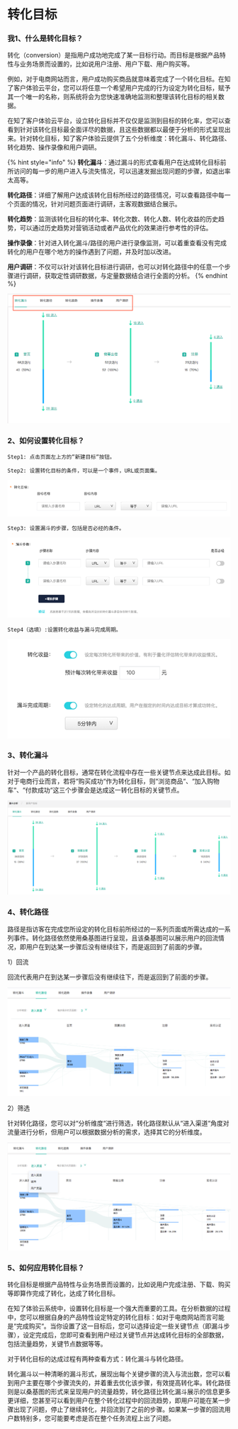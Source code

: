 # 转化目标

### 我1、什么是转化目标？

转化（conversion）是指用户成功地完成了某一目标行动。而目标是根据产品特性与业务场景而设置的，比如说用户注册、用户下载、用户购买等。

例如，对于电商网站而言，用户成功购买商品就意味着完成了一个转化目标。在知了客户体验云平台，您可以将任意一个希望用户完成的行为设定为转化目标，赋予其一个唯一的名称，则系统将会为您快速准确地监测和整理该转化目标的相关数据。

在知了客户体验云平台，设立转化目标并不仅仅是监测到目标的转化率，您可以查看到针对该转化目标最全面详尽的数据，且这些数据都以最便于分析的形式呈现出来。针对转化目标，知了客户体验云提供了五个分析维度：转化漏斗、转化路径、转化趋势、操作录像和用户调研。

{% hint style="info" %}
**转化漏斗**：通过漏斗的形式查看用户在达成转化目标前所访问的每一步的用户进入与流失情况，可以迅速发掘出现问题的步骤，如退出率太高等。

**转化路径**：详细了解用户达成该转化目标所经过的路径情况，可以查看路径中每一个页面的情况，针对问题页面进行调研，主客观数据结合展示。

**转化趋势**：监测该转化目标的转化率、转化次数、转化人数、转化收益的历史趋势，可以通过历史趋势对营销活动或者产品优化的效果进行参考性的评估。

**操作录像**：针对进入转化漏斗/路径的用户进行录像监测，可以着重查看没有完成转化的用户在哪个地方的操作遇到了问题，并及时加以改进。

**用户调研**：不仅可以针对该转化目标进行调研，也可以对转化路径中的任意一个步骤进行调研，获取定性调研数据，与定量数据结合进行全面的分析。
{% endhint %}

![](../.gitbook/assets/ping-mu-kuai-zhao-20180816-xia-wu-9.00.42.png)

### 2、如何设置转化目标？

```text
Step1: 点击页面左上方的“新建目标“按钮。
```

```text
Step2: 设置转化目标的条件，可以是一个事件，URL或页面集。
```

![&#x8F6C;&#x5316;&#x76EE;&#x6807;&#x8BBE;&#x7F6E;](../.gitbook/assets/ping-mu-kuai-zhao-20180816-xia-wu-8.08.54.png)

```text
Step3: 设置漏斗的步骤，包括是否必经的条件。
```

![&#x6F0F;&#x6597;&#x6B65;&#x9AA4;&#x8BBE;&#x7F6E;](../.gitbook/assets/ping-mu-kuai-zhao-20180816-xia-wu-8.08.47.png)

```text
Step4（选填）:设置转化收益与漏斗完成周期。 
```

![&#x8F6C;&#x5316;&#x6536;&#x76CA;&#x4E0E;&#x6F0F;&#x6597;&#x5B8C;&#x6210;&#x5468;&#x671F;&#x8BBE;&#x7F6E;](../.gitbook/assets/ping-mu-kuai-zhao-20180816-xia-wu-8.09.09.png)

### 3、转化漏斗

针对一个产品的转化目标，通常在转化流程中存在一些关键节点来达成此目标。如对于电商行业而言，若将“购买成功“作为转化目标，则“浏览商品“、“加入购物车“、“付款成功“这三个步骤会是达成这一转化目标的关键节点。

![&#x8F6C;&#x5316;&#x6F0F;&#x6597;&#x793A;&#x4F8B;](../.gitbook/assets/ping-mu-kuai-zhao-20180926-xia-wu-6.07.16.png)

### 4、转化路径

路径是指访客在完成您所设定的转化目标前所经过的一系列页面或所需达成的一系列事件。转化路径依然使用桑基图进行呈现，且该桑基图可以展示用户的回流情况，即用户在到达某一步骤后没有继续往下，而是返回到了前面的步骤。

1）回流

回流代表用户在到达某一步骤后没有继续往下，而是返回到了前面的步骤。

![&#x8F6C;&#x5316;&#x8DEF;&#x5F84;&#x793A;&#x4F8B;1](../.gitbook/assets/ping-mu-kuai-zhao-20180927-xia-wu-4.54.04.png)

2）筛选

针对转化路径，您可以对“分析维度“进行筛选，转化路径默认从“进入渠道“角度对流量进行分析，但用户可以根据数据分析的需求，选择其它的分析维度。

![&#x8F6C;&#x5316;&#x8DEF;&#x5F84;&#x793A;&#x4F8B;2](../.gitbook/assets/ping-mu-kuai-zhao-20180927-xia-wu-5.05.29.png)

### 5、如何应用转化目标？

转化目标是根据产品特性与业务场景而设置的，比如说用户完成注册、下载、购买等即算作完成了转化，达成了转化目标。

在知了体验云系统中，设置转化目标是一个强大而重要的工具。在分析数据的过程中，您可以根据自身的产品特性设定特定的转化目标：如对于电商网站而言可能是“完成购买“。当你设置了这一目标后，您可以选择设定一些关键节点（即漏斗步骤），设定完成后，您即可查看到用户经过关键节点并达成转化目标的全部数据，包括流量趋势，关键节点数据等等。

对于转化目标的达成过程有两种查看方式：转化漏斗与转化路径。

转化漏斗以一种清晰的漏斗形式，展现出每个关键步骤的流入与流出数，您可以看到用户主要在哪个步骤流失的，并着重去优化该步骤，有效提高转化率。转化路径则是以桑基图的形式来呈现用户的流量趋势，转化路径比转化漏斗展示的信息更多更详细，您甚至可以看到用户在整个转化过程中的回流趋势，即用户可能在某一步骤出现了问题，停止了继续转化，并回流到了之前的步骤。如果某一步骤的回流用户数特别多，您可能要考虑是否在整个任务流程上出了问题。

